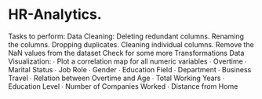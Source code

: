 # HR-Analytics.
Tasks to perform: 
Data Cleaning:
Deleting redundant columns.
Renaming the columns.
Dropping duplicates.
Cleaning individual columns.
Remove the NaN values from the dataset
Check for some more Transformations
Data Visualization:
∙        Plot a correlation map for all numeric variables
∙        Overtime
∙        Marital Status
∙        Job Role
∙        Gender
∙        Education Field
∙        Department
∙        Business Travel
∙        Relation between Overtime and Age
∙        Total Working Years
∙        Education Level
∙        Number of Companies Worked
∙        Distance from Home
